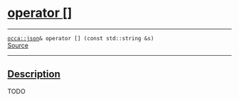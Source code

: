 
<h1 id="operator []">
 <a href="#/api/json/operator_brackets" class="anchor">
   <span>operator []</span>
  </a>
</h1>

<div class="signature">
  <hr>

  
  <div class="definition-container">
    <div class="definition">
      <code><a href="#/api/json/">occa::json</a>& operator [] (<span class="token keyword">const</span> <span class="token keyword">std::string</span> &s)</code>
      <div class="flex-spacing"></div>
      <a href="https://github.com/libocca/occa/blob/a7d71df6/include/occa/types/json.hpp#L654" target="_blank">Source</a>
    </div>
    
  </div>


  <hr>
</div>


<h2 id="description">
 <a href="#/api/json/operator_brackets?id=description" class="anchor">
   <span>Description</span>
  </a>
</h2>

TODO
